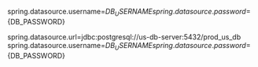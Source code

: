 spring.datasource.username=${DB_USERNAME}
spring.datasource.password=${DB_PASSWORD}

spring.datasource.url=jdbc:postgresql://us-db-server:5432/prod_us_db
spring.datasource.username=${DB_USERNAME}
spring.datasource.password=${DB_PASSWORD}
